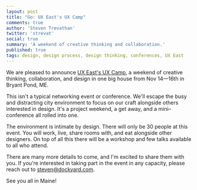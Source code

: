 ```yaml
---
layout: post
title: "Go: UX East's UX Camp"
comments: true
author: 'Steven Trevathan'
twitter: 'strevat'
social: true
summary: 'A weekend of creative thinking and collaboration.'
published: true
tags: design, design process, design thinking, conferences, UX East
---
```


We are pleased to announce [UX East's UX Camp](http://uxeast.org/), a weekend of creative thinking, collaboration, and design in one big house from Nov 14—16th in Bryant Pond, ME.

This isn't a typical networking event or conference. We'll escape the busy and distracting city environment to focus on our craft alongside others interested in design. It's a project weekend, a get away, and a mini–conference all rolled into one.

The environment is intimate by design. There will only be 30 people at this event. You will work, live, share rooms with, and eat alongside other designers. On top of all this there will be a workshop and few talks available to all who attend.

There are many more details to come, and I'm excited to share them with you. If you're interested in taking part in the event in any capacity, please reach out to steven@dockyard.com.

See you all in Maine!